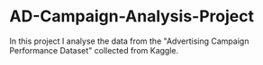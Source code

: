 # AD-Campaign-Analysis-Project
In this project I analyse the data from the "Advertising Campaign Performance Dataset" collected from Kaggle.
